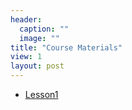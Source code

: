 ```yaml
---
header:
  caption: ""
  image: ""
title: "Course Materials"
view: 1
layout: post
---
```


- [Lesson1](/slides/templates.html)